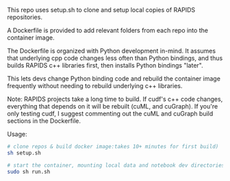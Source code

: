This repo uses setup.sh to clone and setup local copies of RAPIDS repositories.

A Dockerfile is provided to add relevant folders from each repo into the container image.

The Dockerfile is organized with Python development in-mind. It assumes that underlying cpp code changes less often than Python bindings, and thus builds RAPIDS c++ libraries first, then installs Python bindings "later".

This lets devs change Python binding code and rebuild the container image frequently without needing to rebuild underlying c++ libraries.

Note: RAPIDS projects take a long time to build. If cudf's c++ code changes, everything that depends on it will be rebuilt (cuML, and cuGraph). If you're only testing cudf, I suggest commenting out the cuML and cuGraph build sections in the Dockerfile.

Usage:
```bash
# clone repos & build docker image:takes 10+ minutes for first build)
sh setup.sh
```

```bash
# start the container, mounting local data and notebook dev directories
sudo sh run.sh
```
